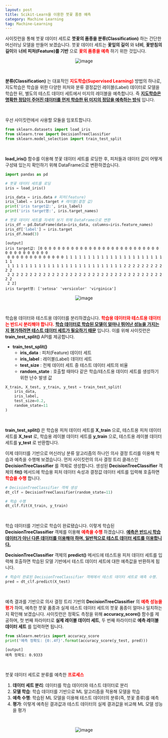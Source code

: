 ```yaml
---
layout: post
title: Scikit-Learn을 이용한 붓꽃 품종 예측
category: Machine Learning
tag: Machine-Learning
---
```


 


사이킷런을 통해 붓꽃 데이터 세트로 **붓꽃의 품종을 분류(Classification)** 하는 간단한 머신러닝 모델을 만들어 보겠습니다. 붓꽃 데이터 세트는 **꽃잎의 길이** 와 **너비**, **꽃받침의 길이**와 **너비 피처(Feature)를 기반** 으로 **<span style="color:red">꽃의 품종을 예측</span>** 하기 위한 것입니다.

<p align="center">
<img alt="image" src="https://user-images.githubusercontent.com/77891754/235355732-96dd7c91-926c-4527-9609-05830d4ef738.png">
</p>

<br>



**분류(Classification)** 는 대표적인 **<span style="color:red">지도학습(Supervised Learning)</span>** 방법의 하나로, 지도학습은 학습을 위한 다양한 피처와 분류 결정값인 레이블(Label) 데이터로 모델을 학습한 뒤, 별도의 테스트 데이터 세트에서 미지의 레이블을 예측합니다. 즉 **<u>지도학습은 명확한 정답이 주어진 데이터를 먼저 학습한 뒤 미지의 정답을 예측하는 방식</u>** 입니다.

<br>

우선 사이킷런에서 사용할 모듈을 임포트합니다.
``` py
from sklearn.datasets import load_iris
from sklearn.tree import DecisionTreeClassifier
from sklearn.model_selection import train_test_split
```

<br>

**load_iris()** 함수를 이용해 붓꽃 데이터 세트를 로딩한 후, 피처들과 데이터 값이 어떻게 구성돼 있는지 확인하기 위해 DataFrame으로 변환하겠습니다.
```py
import pandas as pd

# 붓꽃 데이터 세트를 로딩
iris = load_iris()

iris_data = iris.data # 피처(feature)
iris_label = iris.target # 레이블(결정 값)
print('iris target값:', iris_label)
print('iris target명:', iris.target_names)

# 붓꽃 데이터 세트를 자세히 보기 위해 DataFrame으로 변환
iris_df = pd.DataFrame(data=iris_data, columns=iris.feature_names)
iris_df['label'] = iris.target
iris_df.head(3)
```
```
[output]
iris target값: [0 0 0 0 0 0 0 0 0 0 0 0 0 0 0 0 0 0 0 0 0 0 0 0 0 0 0 0 0 0 0 0 0 0 0 0 0
 0 0 0 0 0 0 0 0 0 0 0 0 0 1 1 1 1 1 1 1 1 1 1 1 1 1 1 1 1 1 1 1 1 1 1 1 1
 1 1 1 1 1 1 1 1 1 1 1 1 1 1 1 1 1 1 1 1 1 1 1 1 1 1 2 2 2 2 2 2 2 2 2 2 2
 2 2 2 2 2 2 2 2 2 2 2 2 2 2 2 2 2 2 2 2 2 2 2 2 2 2 2 2 2 2 2 2 2 2 2 2 2
 2 2]
iris target명: ['setosa' 'versicolor' 'virginica']
```

<p align="center">
<img alt="image" src="https://user-images.githubusercontent.com/77891754/234644019-ed749b3b-55fa-4f01-b335-8eb5e477a357.png">
</p>

<br>

학습용 데이터와 테스트용 데이터를 분리하겠습니다. **<span style="color:red">학습용 데이터와 테스트용 데이터는 반드시 분리해야 합니다.</span>** **<u>학습 데이터로 학습된 모델이 얼마나 뛰어난 성능을 가지는지 평가하려면 테스트 데이터 세트가 필요하기 때문</u>** 입니다. 이를 위해 사이킷런은 **train_test_split()** API를 제공합니다.

* **train_test_split()**
    * **iris_data** : 피처(Feature) 데이터 세트
    * **iris_label** : 레이블(Label) 데이터 세트
    * **test_size** : 전체 데이터 세트 중 테스트 데이터 세트의 비율
    * **random_state** : 호출할 때마다 같은 학습/테스트용 데이터 세트를 생성하기 위한 난수 발생 값

```py
X_train, X_test, y_train, y_test = train_test_split(
    iris_data,
    iris_label,
    test_size=0.2,
    random_state=11
)
```

<br>

**train_test_split()** 은 학습용 피처 데이터 세트를 **X_train** 으로, 테스트용 피처 데이터 세트를 **X_test** 로, 학습용 레이블 데이터 세트를 **y_train** 으로, 테스트용 레이블 데이터 세트를 **y_test** 로 반환합니다.

이제 데이터를 기반으로 머신러닝 분류 알고리즘의 하나인 의사 결정 트리를 이용해 학습과 예측을 수행해 보겠습니다. 먼저 사이킷런의 의사 결정 트리 클래스인 **DecisionTreeClassifier** 를 객체로 생성합니다. 생성된 **DecisionTreeClassifier** 객체의 **fit()** 메서드에 학습용 피처 데이터 속성과 결정값 데이터 세트를 입력해 호출하면 **<span style="color:red">학습을 수행</span>** 합니다.
```py
# DecisionTreeClassifier 객체 생성
dt_clf = DecisionTreeClassifier(random_state=11)

# 학습 수행
dt_clf.fit(X_train, y_train)
```

<br>

학습 데이터를 기반으로 학습이 완료됐습니다. 이렇게 학습된 **DecisionTreeClassifier** 객체를 이용해 **<span style="color:red">예측을 수행</span>** 하겠습니다. **<u>예측은 반드시 학습 데이터가 아닌 다른 데이터를 이용해야 하며, 일반적으로 테스트 데이터 세트를 이용합니다.</u>**

**DecisionTreeClassifier** 객체의 **predict()** 메서드에 테스트용 피처 데이터 세트를 입력해 호출하면 학습된 모델 기반에서 테스트 데이터 세트에 대한 예측값을 반환하게 됩니다.
```py
# 학습이 완료된 DecisionTreeClassifier 객체에서 테스트 데이터 세트로 예측 수행. 
pred = dt_clf.predict(X_test)
```

<br>

예측 결과를 기반으로 의사 결정 트리 기반의 **DecisionTreeClassifier** 의 **<span style="color:red">예측 성능을 평가</span>** 하여, 예측한 붓꽃 품종과 실제 테스트 데이터 세트의 붓꽃 품종이 얼마나 일치하는지 확인해 보겠습니다. 사이킷런은 정확도 측정을 위해 **accuracy_score()** 함수를 제공하며, 첫 번째 파라미터로 **실제 레이블 데이터 세트**, 두 번째 파라미터로 **예측 레이블 데이터 세트** 를 입력하면 됩니다.
```py
from sklearn.metrics import accuracy_score
print('예측 정확도: {0:.4f}'.format(accuracy_score(y_test, pred)))
```
```
[output]
예측 정확도: 0.9333
```

<br>

붓꽃 데이터 세트로 분류를 예측한 **<span style="color:red">프로세스</span>**
1. **데이터 세트 분리**: 데이터를 학습 데이터와 테스트 데이터로 분리
2. **모델 학습**: 학습 데이터를 기반으로 ML 알고리즘을 적용해 모델을 학습
3. **예측 수행**: 학습된 ML 모델을 이용해 테스트 데이터의 분류(즉, 붓꽃 종류)를 예측
4. **평가**: 이렇게 예측된 결과값과 테스트 데이터의 실제 결과값을 비교해 ML 모델 성능을 평가


<br>



<p align="center">
<img alt="image" src="https://user-images.githubusercontent.com/77891754/235355746-f159f76f-f69c-44b7-b7a2-e86c67a1b01a.png">
</p>




